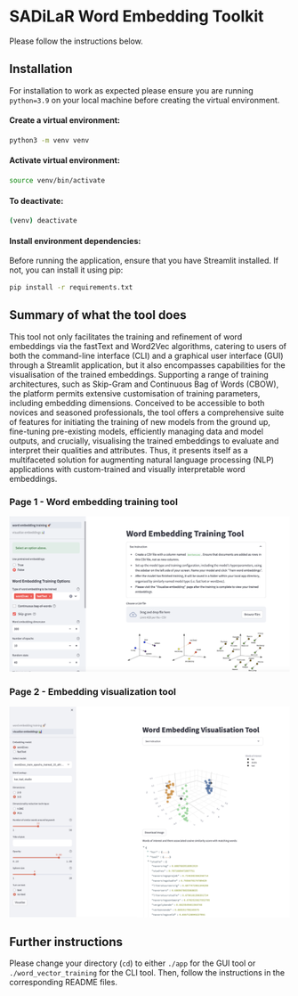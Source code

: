 # SADiLaR Word Embedding Toolkit

Please follow the instructions below.

## Installation

For installation to work as expected please ensure you are running `python=3.9` on your local machine before creating the virtual environment.
#### Create a virtual environment:

```bash
python3 -m venv venv
```

#### Activate virtual environment:

```bash
source venv/bin/activate
```

#### To deactivate:

```bash
(venv) deactivate
```


#### Install environment dependencies:

Before running the application, ensure that you have Streamlit installed. If not, you can install it using pip:

```bash
pip install -r requirements.txt
```


## Summary of what the tool does

This tool not only facilitates the training and refinement of word embeddings via the fastText and Word2Vec algorithms, catering to users of both the command-line interface (CLI) and a graphical user interface (GUI) through a Streamlit application, but it also encompasses capabilities for the visualisation of the trained embeddings. Supporting a range of training architectures, such as Skip-Gram and Continuous Bag of Words (CBOW), the platform permits extensive customisation of training parameters, including embedding dimensions. Conceived to be accessible to both novices and seasoned professionals, the tool offers a comprehensive suite of features for initiating the training of new models from the ground up, fine-tuning pre-existing models, efficiently managing data and model outputs, and crucially, visualising the trained embeddings to evaluate and interpret their qualities and attributes. Thus, it presents itself as a multifaceted solution for augmenting natural language processing (NLP) applications with custom-trained and visually interpretable word embeddings.


### Page 1 - Word embedding training tool
<p float="left">
  <img src="./app/images/toolkit_page_1.png" width="1000" />
</p>

### Page 2 - Embedding visualization tool
<p float="right">
  <img src="./app/images/toolkit_page_2.png" width="1000" />
</p>

## Further instructions
Please change your directory (`cd`) to either `./app` for the GUI tool or `./word_vector_training` for the CLI tool. Then, follow the instructions in the corresponding README files.
